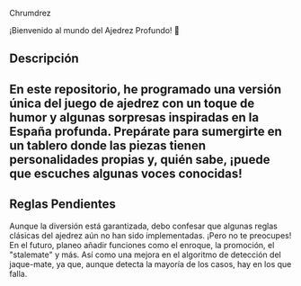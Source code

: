 Chrumdrez

¡Bienvenido al mundo del Ajedrez Profundo! 🤣

Descripción
-----------------------------------------------------------------------------------------------------------------------------------------
En este repositorio, he programado una versión única del juego de ajedrez con un toque de humor y algunas sorpresas inspiradas en la España profunda.
Prepárate para sumergirte en un tablero donde las piezas tienen personalidades propias y, quién sabe, ¡puede que escuches algunas voces conocidas!
-----------------------------------------------------------------------------------------------------------------------------------------
Reglas Pendientes
-----------------------------------------------------------------------------------------------------------------------------------------
Aunque la diversión está garantizada, debo confesar que algunas reglas clásicas del ajedrez aún no han sido implementadas.
¡Pero no te preocupes! En el futuro, planeo añadir funciones como el enroque, la promoción, el "stalemate" y más. Así como una mejora en el algoritmo de detección del jaque-mate, ya que, aunque detecta la mayoría de los casos, hay en los que falla. 
